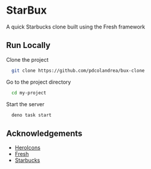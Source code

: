 
# StarBux

A quick Starbucks clone built using the Fresh framework


## Run Locally

Clone the project

```bash
  git clone https://github.com/pdcolandrea/bux-clone
```

Go to the project directory

```bash
  cd my-project
```

Start the server

```bash
  deno task start
```


## Acknowledgements

 - [HeroIcons](https://heroicons.com/)
 - [Fresh](https://github.com/denoland/fresh)
 - [Starbucks](https://www.starbucks.com/)
